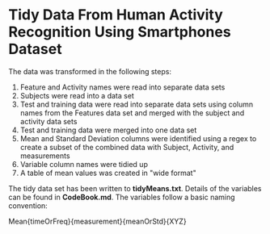 Tidy Data From Human Activity Recognition Using Smartphones Dataset
===============================

The data was transformed in the following steps:

1. Feature and Activity names were read into separate data sets
2. Subjects were read into a data set
3. Test and training data were read into separate data sets using column names from the Features data set and merged with the subject and activity data sets
4. Test and training data were merged into one data set
5. Mean and Standard Deviation columns were identified using a regex to create a subset of the combined data with Subject, Activity, and measurements
6. Variable column names were tidied up
7. A table of mean values was created in "wide format"  

The tidy data set has been written to **tidyMeans.txt**. Details of the variables can be found in **CodeBook.md**. The variables follow a basic naming convention:

Mean{timeOrFreq}{measurement}{meanOrStd}{XYZ}